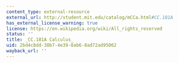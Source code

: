 ```yaml
---
content_type: external-resource
external_url: http://student.mit.edu/catalog/mCCa.html#CC.181A
has_external_license_warning: true
license: https://en.wikipedia.org/wiki/All_rights_reserved
status: ''
title: _CC.181A Calculus_
uid: 2bd4c8dd-38b7-4e39-8ab6-8ad72ad95062
wayback_url: ''
---
```

